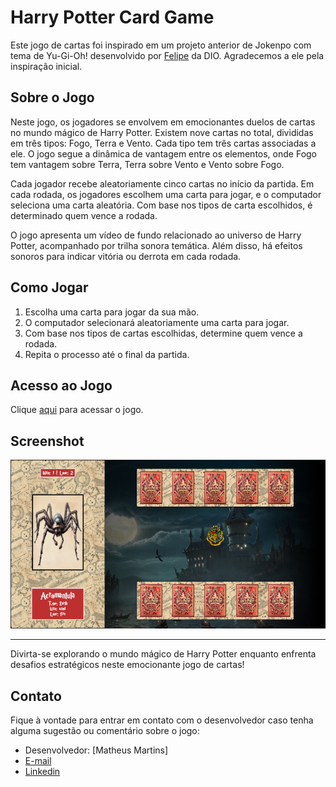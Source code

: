 # Harry Potter Card Game

Este jogo de cartas foi inspirado em um projeto anterior de Jokenpo com tema de Yu-Gi-Oh! desenvolvido por [Felipe](https://www.linkedin.com/in/felipe-exe/) da DIO. Agradecemos a ele pela inspiração inicial.

## Sobre o Jogo

Neste jogo, os jogadores se envolvem em emocionantes duelos de cartas no mundo mágico de Harry Potter. Existem nove cartas no total, divididas em três tipos: Fogo, Terra e Vento. Cada tipo tem três cartas associadas a ele. O jogo segue a dinâmica de vantagem entre os elementos, onde Fogo tem vantagem sobre Terra, Terra sobre Vento e Vento sobre Fogo.

Cada jogador recebe aleatoriamente cinco cartas no início da partida. Em cada rodada, os jogadores escolhem uma carta para jogar, e o computador seleciona uma carta aleatória. Com base nos tipos de carta escolhidos, é determinado quem vence a rodada.

O jogo apresenta um vídeo de fundo relacionado ao universo de Harry Potter, acompanhado por trilha sonora temática. Além disso, há efeitos sonoros para indicar vitória ou derrota em cada rodada.

## Como Jogar

1. Escolha uma carta para jogar da sua mão.
2. O computador selecionará aleatoriamente uma carta para jogar.
3. Com base nos tipos de cartas escolhidas, determine quem vence a rodada.
4. Repita o processo até o final da partida.

## Acesso ao Jogo

Clique [aqui](https://mattheus910.github.io/harry-potter-game) para acessar o jogo.

## Screenshot

![Screenshot do jogo](./assets/images/preview.png)

---

Divirta-se explorando o mundo mágico de Harry Potter enquanto enfrenta desafios estratégicos neste emocionante jogo de cartas!

## Contato

Fique à vontade para entrar em contato com o desenvolvedor caso tenha alguma sugestão ou comentário sobre o jogo:

- Desenvolvedor: [Matheus Martins]
- [E-mail](matheusmartins910@gmail.com)
- [Linkedin](www.linkedin.com/in/mattheus910/)

